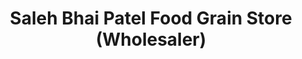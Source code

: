 ---
title: "Saleh Bhai Patel Food Grain Store (Wholesaler)"
url: /karachi/saleh-bhai-patel-food-grain-store-wholesaler/
shop: Allgemein
---
